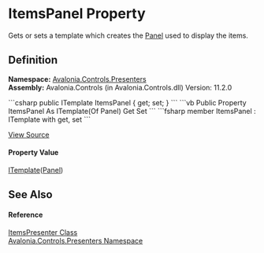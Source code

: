 # ItemsPanel Property


Gets or sets a template which creates the <a href="P_Avalonia_Controls_Presenters_ItemsPresenter_Panel">Panel</a> used to display the items.



## Definition
**Namespace:** <a href="N_Avalonia_Controls_Presenters">Avalonia.Controls.Presenters</a>  
**Assembly:** Avalonia.Controls (in Avalonia.Controls.dll) Version: 11.2.0

<Tabs groupId="api-code-preview">
<TabItem value="csharp" label="C#">
```csharp
public ITemplate<Panel?> ItemsPanel { get; set; }
```
</TabItem>
<TabItem value="vb" label="VB">
```vb
Public Property ItemsPanel As ITemplate(Of Panel)
	Get
	Set
```
</TabItem>
<TabItem value="fsharp" label="F#">
```fsharp
member ItemsPanel : ITemplate<Panel> with get, set
```
</TabItem>
</Tabs>



<a href="https://github.com/AvaloniaUI/Avalonia/tree/master/src/Avalonia.Controls/Presenters/ItemsPresenter.cs#L37" title="View the source code">View Source</a>



#### Property Value
<a href="T_Avalonia_Controls_ITemplate_1">ITemplate</a>(<a href="T_Avalonia_Controls_Panel">Panel</a>)

## See Also


#### Reference
<a href="T_Avalonia_Controls_Presenters_ItemsPresenter">ItemsPresenter Class</a>  
<a href="N_Avalonia_Controls_Presenters">Avalonia.Controls.Presenters Namespace</a>  

